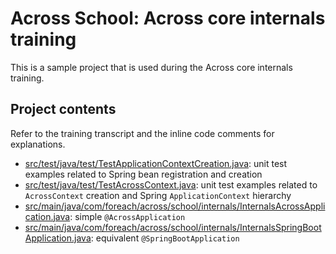 # Across School: Across core internals training

This is a sample project that is used during the Across core internals training.

## Project contents

Refer to the training transcript and the inline code comments for explanations.

* [src/test/java/test/TestApplicationContextCreation.java](src/test/java/test/TestApplicationContextCreation.java): unit test examples related to Spring bean registration and creation
* [src/test/java/test/TestAcrossContext.java](src/test/java/test/TestAcrossContext.java): unit test examples related to `AcrossContext` creation and Spring `ApplicationContext` hierarchy
* [src/main/java/com/foreach/across/school/internals/InternalsAcrossApplication.java](src/main/java/com/foreach/across/school/internals/InternalsAcrossApplication.java): simple `@AcrossApplication`
* [src/main/java/com/foreach/across/school/internals/InternalsSpringBootApplication.java](src/main/java/com/foreach/across/school/internals/InternalsSpringBootApplication.java): equivalent `@SpringBootApplication`

